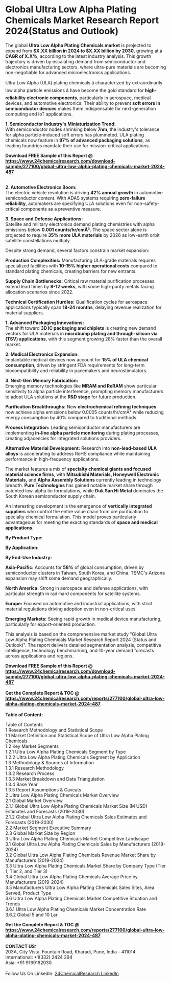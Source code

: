 <h1>Global Ultra Low Alpha Plating Chemicals Market Research Report 2024(Status and Outlook)</h1><p>The global <strong>Ultra Low Alpha Plating Chemicals market</strong> is projected to expand from <strong>$X.XX billion in 2024 to $X.XX billion by 2030</strong>, growing at a <strong>CAGR of X.X%</strong>, according to the latest industry analysis. This growth trajectory is driven by escalating demand from semiconductor and electronics manufacturing sectors, where ultra-pure materials are becoming non-negotiable for advanced microelectronics applications.</p><p>Ultra Low Alpha (ULA) plating chemicals â characterized by extraordinarily low alpha particle emissions â have become the gold standard for <strong>high-reliability electronic components</strong>, particularly in aerospace, medical devices, and automotive electronics. Their ability to prevent <strong>soft errors in semiconductor devices</strong> makes them indispensable for next-generation computing and IoT applications.</p><p><strong>1. Semiconductor Industry's Miniaturization Trend:</strong><br>
With semiconductor nodes shrinking below <strong>7nm</strong>, the industry's tolerance for alpha particle-induced soft errors has plummeted. ULA plating chemicals now feature in <strong>87% of advanced packaging solutions</strong>, as leading foundries mandate their use for mission-critical applications.</p><div><b>Download FREE Sample of this Report @ 
            <a href="https://www.24chemicalresearch.com/download-sample/277100/global-ultra-low-alpha-plating-chemicals-market-2024-487">
            https://www.24chemicalresearch.com/download-sample/277100/global-ultra-low-alpha-plating-chemicals-market-2024-487</a></b></div><br><p><strong>2. Automotive Electronics Boom:</strong><br>
The electric vehicle revolution is driving <strong>42% annual growth</strong> in automotive semiconductor content. With ADAS systems requiring <strong>zero-failure reliability</strong>, automakers are specifying ULA solutions even for non-safety-critical components as a preventive measure.</p><p><strong>3. Space and Defense Applications:</strong><br>
Satellite and military electronics demand plating chemistries with alpha emissions below <strong>0.001 counts/hr/cmÂ²</strong>. The space sector alone is projected to require <strong>35% more ULA materials</strong> by 2026 as low-earth orbit satellite constellations multiply.</p><p>Despite strong demand, several factors constrain market expansion:</p><p><strong>Production Complexities:</strong> Manufacturing ULA-grade materials requires specialized facilities with <strong>10-15% higher operational costs</strong> compared to standard plating chemicals, creating barriers for new entrants.</p><p><strong>Supply Chain Bottlenecks:</strong> Critical raw material purification processes extend lead times by <strong>8-12 weeks</strong>, with some high-purity metals facing allocation scenarios since 2022.</p><p><strong>Technical Certification Hurdles:</strong> Qualification cycles for aerospace applications typically span <strong>18-24 months</strong>, delaying revenue realization for material suppliers.</p><p><strong>1. Advanced Packaging Innovations:</strong><br>
The shift toward <strong>3D IC packaging and chiplets</strong> is creating new demand vectors for ULA materials in <strong>microbump plating and through-silicon via (TSV) applications</strong>, with this segment growing 28% faster than the overall market.</p><p><strong>2. Medical Electronics Expansion:</strong><br>
Implantable medical devices now account for <strong>15% of ULA chemical consumption</strong>, driven by stringent FDA requirements for long-term biocompatibility and reliability in pacemakers and neurostimulators.</p><p><strong>3. Next-Gen Memory Fabrication:</strong><br>
Emerging memory technologies like <strong>MRAM and ReRAM</strong> show particular sensitivity to alpha particle interference, prompting memory manufacturers to adopt ULA solutions at the <strong>R&amp;D stage</strong> for future production.</p><p><strong>Purification Breakthroughs:</strong> New <strong>electrochemical refining techniques</strong> now achieve alpha emissions below 0.0005 counts/hr/cmÂ² while reducing energy consumption by 40% compared to traditional methods.</p><p><strong>Process Integration:</strong> Leading semiconductor manufacturers are implementing <strong>in-line alpha particle monitoring</strong> during plating processes, creating adjacencies for integrated solutions providers.</p><p><strong>Alternative Material Development:</strong> Research into <strong>non-lead-based ULA alloys</strong> is accelerating to address RoHS compliance while maintaining performance in high-frequency applications.</p><p>The market features a mix of <strong>specialty chemical giants and focused material science firms</strong>, with <strong>Mitsubishi Materials, Honeywell Electronic Materials,</strong> and <strong>Alpha Assembly Solutions</strong> currently leading in technology breadth. <strong>Pure Technologies</strong> has gained notable market share through patented low-alpha tin formulations, while <strong>Duk San Hi Metal</strong> dominates the South Korean semiconductor supply chain.</p><p>An interesting development is the emergence of <strong>vertically integrated suppliers</strong> who control the entire value chain from ore purification to specialty chemical formulation. This model proves particularly advantageous for meeting the exacting standards of <strong>space and medical applications</strong>.</p><p><strong>By Product Type:</strong></p><p><strong>By Application:</strong></p><p><strong>By End-Use Industry:</strong></p><p><strong>Asia-Pacific:</strong> Accounts for <strong>58%</strong> of global consumption, driven by semiconductor clusters in Taiwan, South Korea, and China. TSMC's Arizona expansion may shift some demand geographically.</p><p><strong>North America:</strong> Strong in aerospace and defense applications, with particular strength in rad-hard components for satellite systems.</p><p><strong>Europe:</strong> Focused on automotive and industrial applications, with strict material regulations driving adoption even in non-critical uses.</p><p><strong>Emerging Markets:</strong> Seeing rapid growth in medical device manufacturing, particularly for export-oriented production.</p><p>This analysis is based on the comprehensive market study "Global Ultra Low Alpha Plating Chemicals Market Research Report 2024 (Status and Outlook)". The report delivers detailed segmentation analysis, competitive intelligence, technology benchmarking, and 10-year demand forecasts across applications and regions.</p><div><b>Download FREE Sample of this Report @ 
            <a href="https://www.24chemicalresearch.com/download-sample/277100/global-ultra-low-alpha-plating-chemicals-market-2024-487">
            https://www.24chemicalresearch.com/download-sample/277100/global-ultra-low-alpha-plating-chemicals-market-2024-487</a></b></div><br><div><b>Get the Complete Report & TOC @ 
            <a href="https://www.24chemicalresearch.com/reports/277100/global-ultra-low-alpha-plating-chemicals-market-2024-487">
            https://www.24chemicalresearch.com/reports/277100/global-ultra-low-alpha-plating-chemicals-market-2024-487</a></b></div><br>
            <b>Table of Content:</b><p>Table of Contents<br />
1 Research Methodology and Statistical Scope<br />
1.1 Market Definition and Statistical Scope of Ultra Low Alpha Plating Chemicals<br />
1.2 Key Market Segments<br />
1.2.1 Ultra Low Alpha Plating Chemicals Segment by Type<br />
1.2.2 Ultra Low Alpha Plating Chemicals Segment by Application<br />
1.3 Methodology & Sources of Information<br />
1.3.1 Research Methodology<br />
1.3.2 Research Process<br />
1.3.3 Market Breakdown and Data Triangulation<br />
1.3.4 Base Year<br />
1.3.5 Report Assumptions & Caveats<br />
2 Ultra Low Alpha Plating Chemicals Market Overview<br />
2.1 Global Market Overview<br />
2.1.1 Global Ultra Low Alpha Plating Chemicals Market Size (M USD) Estimates and Forecasts (2019-2030)<br />
2.1.2 Global Ultra Low Alpha Plating Chemicals Sales Estimates and Forecasts (2019-2030)<br />
2.2 Market Segment Executive Summary<br />
2.3 Global Market Size by Region<br />
3 Ultra Low Alpha Plating Chemicals Market Competitive Landscape<br />
3.1 Global Ultra Low Alpha Plating Chemicals Sales by Manufacturers (2019-2024)<br />
3.2 Global Ultra Low Alpha Plating Chemicals Revenue Market Share by Manufacturers (2019-2024)<br />
3.3 Ultra Low Alpha Plating Chemicals Market Share by Company Type (Tier 1, Tier 2, and Tier 3)<br />
3.4 Global Ultra Low Alpha Plating Chemicals Average Price by Manufacturers (2019-2024)<br />
3.5 Manufacturers Ultra Low Alpha Plating Chemicals Sales Sites, Area Served, Product Type<br />
3.6 Ultra Low Alpha Plating Chemicals Market Competitive Situation and Trends<br />
3.6.1 Ultra Low Alpha Plating Chemicals Market Concentration Rate<br />
3.6.2 Global 5 and 10 Lar</p><div><b>Get the Complete Report & TOC @ 
            <a href="https://www.24chemicalresearch.com/reports/277100/global-ultra-low-alpha-plating-chemicals-market-2024-487">
            https://www.24chemicalresearch.com/reports/277100/global-ultra-low-alpha-plating-chemicals-market-2024-487</a></b></div><br><b>CONTACT US:</b><br>
            203A, City Vista, Fountain Road, Kharadi, Pune, India - 411014<br>
            International: +1(332) 2424 294<br>
            Asia: +91 9169162030 <br><br>
            Follow Us On LinkedIn: <a href="https://www.linkedin.com/company/24chemicalresearch/">24ChemicalResearch LinkedIn</a>